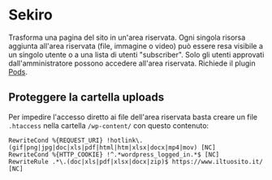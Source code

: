 # Sekiro

Trasforma una pagina del sito in un'area riservata. Ogni singola risorsa aggiunta all'area riservata (file, immagine o video) può essere resa visibile a un singolo utente o a una lista di utenti "subscriber". Solo gli utenti approvati dall'amministratore possono accedere all'area riservata. Richiede il plugin <a href="https://pods.io">Pods</a>.

## Proteggere la cartella uploads

Per impedire l'accesso diretto ai file dell'area riservata basta creare un file `.htaccess` nella cartella `/wp-content/` con questo contenuto:

```RewriteEngine On
RewriteCond %{REQUEST_URI} !hotlink\.(gif|png|jpg|doc|xls|pdf|html|htm|xlsx|docx|mp4|mov) [NC]
RewriteCond %{HTTP_COOKIE} !^.*wordpress_logged_in.*$ [NC]
RewriteRule .*\.(doc|xls|pdf|xlsx|docx|zip)$ https://www.iltuosito.it/ [NC]
```





